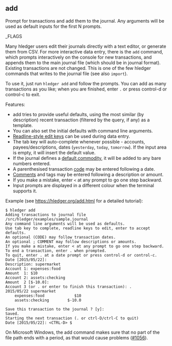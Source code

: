 ## add

Prompt for transactions and add them to the journal.
Any arguments will be used as default inputs for the first N prompts.

_FLAGS

Many hledger users edit their journals directly with a text editor, or generate them from CSV.
For more interactive data entry, there is the `add` command, 
which prompts interactively on the console for new transactions, 
and appends them to the main journal file (which should be in journal format).
Existing transactions are not changed.
This is one of the few hledger commands that writes to the journal file (see also `import`).

To use it, just run `hledger add` and follow the prompts.
You can add as many transactions as you like; when you are finished,
enter `.` or press control-d or control-c to exit.

Features:

- add tries to provide useful defaults, using the most similar (by description)
  recent transaction (filtered by the query, if any) as a template.
- You can also set the initial defaults with command line arguments.
- [Readline-style edit keys](http://tiswww.case.edu/php/chet/readline/rluserman.html#SEC3)
  can be used during data entry.
- The tab key will auto-complete whenever possible - accounts,
  payees/descriptions, dates (`yesterday`, `today`, `tomorrow`).
  If the input area is empty, it will insert the default value.
- If the journal defines a [default commodity](#default-commodity),
  it will be added to any bare numbers entered.
- A parenthesised transaction [code](#entries) may be entered following a date.
- [Comments](#transaction-comments) and tags may be entered following a description or amount.
- If you make a mistake, enter `<` at any prompt to go one step backward.
- Input prompts are displayed in a different colour when the terminal supports it.

Example (see https://hledger.org/add.html for a detailed tutorial):

``` shell
$ hledger add
Adding transactions to journal file /src/hledger/examples/sample.journal
Any command line arguments will be used as defaults.
Use tab key to complete, readline keys to edit, enter to accept defaults.
An optional (CODE) may follow transaction dates.
An optional ; COMMENT may follow descriptions or amounts.
If you make a mistake, enter < at any prompt to go one step backward.
To end a transaction, enter . when prompted.
To quit, enter . at a date prompt or press control-d or control-c.
Date [2015/05/22]: 
Description: supermarket
Account 1: expenses:food
Amount  1: $10
Account 2: assets:checking
Amount  2 [$-10.0]: 
Account 3 (or . or enter to finish this transaction): .
2015/05/22 supermarket
    expenses:food             $10
    assets:checking        $-10.0

Save this transaction to the journal ? [y]: 
Saved.
Starting the next transaction (. or ctrl-D/ctrl-C to quit)
Date [2015/05/22]: <CTRL-D> $
```

On Microsoft Windows, the add command makes sure that no part of the
file path ends with a period, as that would cause problems
([#1056](https://github.com/simonmichael/hledger/issues/1056)).
